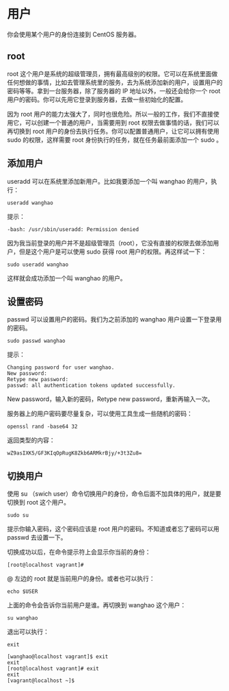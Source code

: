 # 用户

你会使用某个用户的身份连接到 CentOS 服务器。

## root

root 这个用户是系统的超级管理员，拥有最高级别的权限。它可以在系统里面做任何想做的事情，比如去管理系统里的服务，去为系统添加新的用户，设置用户的密码等等。拿到一台服务器，除了服务器的 IP 地址以外，一般还会给你一个 root 用户的密码。你可以先用它登录到服务器，去做一些初始化的配置。

因为 root 用户的能力太强大了，同时也很危险。所以一般的工作，我们不直接使用它，可以创建一个普通的用户，当需要用到 root 权限去做事情的话，我们可以再切换到 root 用户的身份去执行任务。你可以配置普通用户，让它可以拥有使用 sudo 的权限，这样需要 root 身份执行的任务，就在任务最前面添加一个 sudo 。

## 添加用户

useradd 可以在系统里添加新用户。比如我要添加一个叫 wanghao 的用户，执行：

```
useradd wanghao
```

提示：

```
-bash: /usr/sbin/useradd: Permission denied
```

因为我当前登录的用户并不是超级管理员（root），它没有直接的权限去做添加用户，但是这个用户是可以使用 sudo 获得 root 用户的权限。再这样试一下：

```
sudo useradd wanghao
```

这样就会成功添加一个叫 wanghao 的用户。

## 设置密码

passwd 可以设置用户的密码。我们为之前添加的 wanghao 用户设置一下登录用的密码。

```
sudo passwd wanghao
```

提示：

```
Changing password for user wanghao.
New password: 
Retype new password: 
passwd: all authentication tokens updated successfully.
```

New password，输入新的密码，Retype new password，重新再输入一次。

服务器上的用户密码要尽量复杂，可以使用工具生成一些随机的密码：

```
openssl rand -base64 32
```

返回类型的内容：

```
wZ9asIXK5/GF3KIqOpRugK8Zkb6ARMkrBjy/+3t3Zu8=
```

## 切换用户

使用 su （swich user）命令切换用户的身份，命令后面不加具体的用户，就是要切换到 root 这个用户。

```
sudo su
```

提示你输入密码，这个密码应该是 root 用户的密码。不知道或者忘了密码可以用 passwd 去设置一下。

切换成功以后，在命令提示符上会显示你当前的身份：

```
[root@localhost vagrant]#
```

@ 左边的 root 就是当前用户的身份。或者也可以执行：

```
echo $USER
```

上面的命令会告诉你当前用户是谁。再切换到 wanghao 这个用户：

```
su wanghao
```

退出可以执行：

```
exit
```

```
[wanghao@localhost vagrant]$ exit
exit
[root@localhost vagrant]# exit
exit
[vagrant@localhost ~]$ 
```



